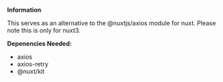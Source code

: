 **Information**

This serves as an alternative to the @nuxtjs/axios module for nuxt. Please note this is only for nuxt3.

**Depenencies Needed:**
- axios
- axios-retry
- @nuxt/kit